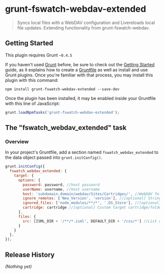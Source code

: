 # grunt-fswatch-webdav-extended

> Syncs local files with a WebDAV configuration and Livereloads local file updates. Extending functionality from grunt-fswatch-webdav.

## Getting Started
This plugin requires Grunt `~0.4.5`

If you haven't used [Grunt](http://gruntjs.com/) before, be sure to check out the [Getting Started](http://gruntjs.com/getting-started) guide, as it explains how to create a [Gruntfile](http://gruntjs.com/sample-gruntfile) as well as install and use Grunt plugins. Once you're familiar with that process, you may install this plugin with this command:

```shell
npm install grunt-fswatch-webdav-extended --save-dev
```

Once the plugin has been installed, it may be enabled inside your Gruntfile with this line of JavaScript:

```js
grunt.loadNpmTasks('grunt-fswatch-webdav-extended');
```

## The "fswatch_webdav_extended" task

### Overview
In your project's Gruntfile, add a section named `fswatch_webdav_extended` to the data object passed into `grunt.initConfig()`.

```js
grunt.initConfig({
  fswatch_webdav_extended: {
    target: {
      options: {
        password: password, //host password
        userName: username, //host username
        host: 'subdomain.domain/webdav/Sites/Cartridges/', //WebDAV folder base URL
        ignore_remotes: ['New_Version', 'version'], //[optional] String or Array of strings containing version/folder/catridge names to ignore
        ignored_files: ['node_modules/**/*', '.DS_Store'], //[optional] Specify files to ignore from the WebDAV sync watch list. Uses Grunt's file syntax
        cartridge: cartridge //[optional] Custom target cartridge/folder name in case you want to overwrite default name lookup 
      },
      files: {
        src: [ISML_DIR + '/**/*.isml', DEFAULT_DIR + '/css/*'] //List of files to livereload
      }
    }
  },
});
```

## Release History
_(Nothing yet)_
